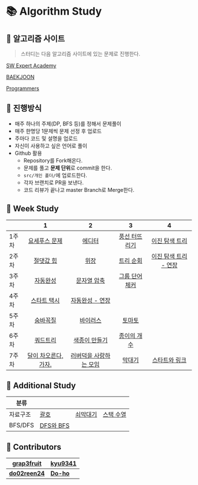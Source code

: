 # :books: Algorithm Study

## :orange_book: 알고리즘 사이트

> 스터디는 다음 알고리즘 사이트에 있는 문제로 진행한다.

[SW Expert Academy](https://swexpertacademy.com/main/main.do)

[BAEKJOON](https://www.acmicpc.net/)

[Programmers](https://programmers.co.kr/learn/challenges?tab=all_challenges)

## :ledger: 진행방식

* 매주 하나의 주제(DP, BFS 등)를 정해서 문제풀이
* 매주 한명당 1문제씩 문제 선정 후 업로드
* 주마다 코드 및 설명을 업로드
* 자신이 사용하고 싶은 언어로 풀이
* Github 활용
  * Repository를 Fork해온다.
  * 문제를 풀고 **문제 단위**로 commit을 한다.
  * ```src/개인 폴더/```에 업로드한다.
  * 각자 브랜치로 PR을 보낸다.
  * 코드 리뷰가 끝나고 master Branch로 Merge한다.

## :green_book: Week Study

|       |                              1                               |                              2                               |                           3                            |                              4                               |
| ----- | :----------------------------------------------------------: | :----------------------------------------------------------: | :----------------------------------------------------: | :----------------------------------------------------------: |
| 1주차 |    [요세푸스 문제](https://www.acmicpc.net/problem/1158)     |        [에디터](https://www.acmicpc.net/problem/1406)        | [풍선 터뜨리기](https://www.acmicpc.net/problem/2346)  |    [이진 탐색 트리](https://www.acmicpc.net/problem/2957)    |
| 2주차 |      [절댓값 힙](https://www.acmicpc.net/problem/11286)      | [위장](https://programmers.co.kr/learn/courses/30/lessons/42578) |   [트리 순회](https://www.acmicpc.net/problem/1991)    | [이진 탐색 트리 - 연장](https://www.acmicpc.net/problem/2957) |
| 3주차 | [자동완성](https://programmers.co.kr/learn/courses/30/lessons/17685) | [문자열 압축](https://programmers.co.kr/learn/courses/30/lessons/60057) | [그룹 단어 체커](https://www.acmicpc.net/problem/1316) |                                                              |
| 4주차 |     [스타트 택시](https://www.acmicpc.net/problem/19238)     | [자동완성 - 연장](https://programmers.co.kr/learn/courses/30/lessons/17685) |                                                        |                                                              |
| 5주차 |       [숨바꼭질](https://www.acmicpc.net/problem/1697)       |       [바이러스](https://www.acmicpc.net/problem/2606)       |     [토마토](https://www.acmicpc.net/problem/7569)     |                                                              |
| 6주차 |       [쿼드트리](https://www.acmicpc.net/problem/1992)       |    [색종이 만들기](https://www.acmicpc.net/problem/2630)     |  [종이의 개수](https://www.acmicpc.net/problem/1780)   |                                                              |
| 7주차 | [달이 차오른다, 가자.](https://www.acmicpc.net/problem/1194) | [러버덕을 사랑하는 모임](https://www.acmicpc.net/problem/18233) |     [막대기](https://www.acmicpc.net/problem/1094)     |    [스타트와 링크](https://www.acmicpc.net/problem/14889)    |

## :blue_book: Additional Study

| 분류     |                                                   |                                                   |                                                   |
| -------- | ------------------------------------------------- | ------------------------------------------------- | ------------------------------------------------- |
| 자료구조 | [괄호](https://www.acmicpc.net/problem/9012)      | [쇠막대기](https://www.acmicpc.net/problem/10799) | [스택 수열](https://www.acmicpc.net/problem/1874) |
| BFS/DFS  | [DFS와 BFS](https://www.acmicpc.net/problem/1260) |                                                   |                                                   |



## :raising_hand: Contributors

| [grap3fruit](https://github.com/grap3fruit)     | [**kyu9341**](https://github.com/kyu9341) |
| ----------------------------------------------- | ----------------------------------------- |
| [**do02reen24**](https://github.com/do02reen24) | [**Do-ho**](https://github.com/Do-ho)     |
